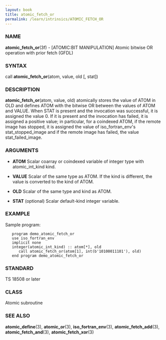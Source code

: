 ```yaml
---
layout: book
title: atomic_fetch_or
permalink: /learn/intrinsics/ATOMIC_FETCH_OR
---
```

### NAME

**atomic\_fetch\_or**(3f) - \[ATOMIC:BIT MANIPULATION\] Atomic bitwise OR operation with prior fetch
(GFDL)

### SYNTAX

call **atomic\_fetch\_or**(atom, value, old \[, stat\])

### DESCRIPTION

**atomic\_fetch\_or**(atom, value, old) atomically stores the value of
ATOM in OLD and defines ATOM with the bitwise OR between the values of
ATOM and VALUE. When STAT is present and the invocation was successful,
it is assigned the value 0. If it is present and the invocation has
failed, it is assigned a positive value; in particular, for a coindexed
ATOM, if the remote image has stopped, it is assigned the value of
iso\_fortran\_env's stat\_stopped\_image and if the remote image has
failed, the value stat\_failed\_image.

### ARGUMENTS

  - **ATOM**
    Scalar coarray or coindexed variable of integer type with
    atomic\_int\_kind kind.

  - **VALUE**
    Scalar of the same type as ATOM. If the kind is different, the value
    is converted to the kind of ATOM.

  - **OLD**
    Scalar of the same type and kind as ATOM.

  - **STAT**
    (optional) Scalar default-kind integer variable.

### EXAMPLE

Sample program:

```
   program demo_atomic_fetch_or
   use iso_fortran_env
   implicit none
   integer(atomic_int_kind) :: atom[*], old
      call atomic_fetch_or(atom[1], int(b'10100011101'), old)
   end program demo_atomic_fetch_or
```

### STANDARD

TS 18508 or later

### CLASS

Atomic subroutine

### SEE ALSO

**atomic\_define**(3), **atomic\_or**(3), **iso\_fortran\_env**(3),
**atomic\_fetch\_add**(3), **atomic\_fetch\_and**(3),
**atomic\_fetch\_xor**(3)
